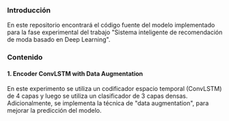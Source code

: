 ### Introducción

En este repositorio encontrará el código fuente del modelo implementado para la fase experimental del trabajo "Sistema inteligente de recomendación de moda basado en Deep Learning". 

### Contenido
#### 1. Encoder ConvLSTM with Data Augmentation
En este experimento se utiliza un codificador espacio temporal (ConvLSTM) de 4 capas y luego se utiliza un clasificador de 3 capas densas. Adicionalmente, se implementa la técnica de "data augmentation", para mejorar la predicción del modelo. 


